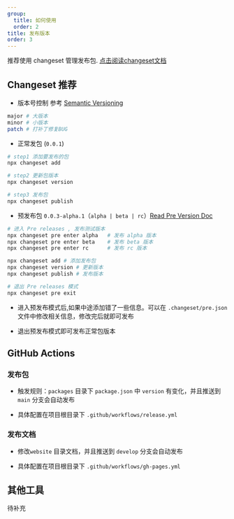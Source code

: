 ```yaml
---
group:
  title: 如何使用
  order: 2
title: 发布版本
order: 3
---
```


<Alert type="info">
  推荐使用 changeset 管理发布包. <a href="https://github.com/changesets/changesets" target="_blank">点击阅读changeset文档</a>
</Alert>

## Changeset <Badge type="success">推荐</Badge>

- 版本号控制 参考 [Semantic Versioning](https://semver.org/)

```bash
major # 大版本
minor # 小版本
patch # 打补丁修复BUG
```

- 正常发包 (`0.0.1`)

```bash
# step1 添加要发布的包
npx changeset add

# step2 更新包版本
npx changeset version

# step3 发布包
npx changeset publish
```

- 预发布包 `0.0.3-alpha.1`（`alpha | beta | rc`）[Read Pre Version Doc](https://github.com/changesets/changesets/blob/main/docs/prereleases.md)

```bash
# 进入 Pre releases , 发布测试版本
npx changeset pre enter alpha   # 发布 alpha 版本
npx changeset pre enter beta    # 发布 beta 版本
npx changeset pre enter rc      # 发布 rc 版本

npx changeset add # 添加发布包
npx changeset version # 更新版本
npx changeset publish # 发布版本

# 退出 Pre releases 模式
npx changeset pre exit
```

- 进入预发布模式后,如果中途添加错了一些信息。可以在 `.changeset/pre.json`文件中修改相关信息，修改完后就即可发布

- 退出预发布模式即可发布正常包版本

## GitHub Actions

### 发布包

- 触发规则：`packages` 目录下 `package.json` 中 `version` 有变化，并且推送到 `main` 分支会自动发布

- 具体配置在项目根目录下 `.github/workflows/release.yml`

### 发布文档

- 修改`website` 目录文档，并且推送到 `develop` 分支会自动发布

- 具体配置在项目根目录下 `.github/workflows/gh-pages.yml`

## 其他工具

待补充
